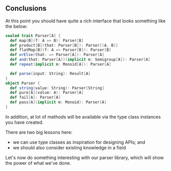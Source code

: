 ## Conclusions

At this point you should have quite a rich interface that looks something like the below:

```scala
sealed trait Parser[A] {
  def map[B](f: A => B): Parser[B]
  def product[B](that: Parser[B]): Parser[(A, B)]
  def flatMap[B](f: A => Parser[B]): Parser[B]
  def orElse(that: => Parser[A]): Parser[A]
  def and(that: Parser[A])(implicit m: Semigroup[A]): Parser[A]
  def repeat(implicit m: Monoid[A]): Parser[A]

  def parse(input: String): Result[A]
}
object Parser {
  def string(value: String): Parser[String]
  def pure[A](value: A): Parser[A]
  def fail[A]: Parser[A]
  def pass[A](implicit m: Monoid): Parser[A]
}
```

In addition, at lot of methods will be available via the type class instances you have created. 

There are two big lessons here:

- we can use type classes as inspiration for designing APIs; and
- we should also consider existing knowledge in a field

Let's now do something interesting with our parser library, which will show the power of what we've done.

